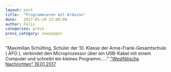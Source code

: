 ```yaml
---
layout: post
title:  "Programmieren mit Arduino"
date:   2017-01-20 12:00:00
author: Felix
categories: press
press_category: newspaper
---
```

"Maximilian Schülting, Schüler der 10. Klasse der Anne-Frank-Gesamtschule ( AFG ), verbindet den Microprozessor über ein USB-Kabel mit einem Computer und schreibt ein kleines Programm....."
<a href="http://www.wn.de/Muensterland/Kreis-Coesfeld/Havixbeck/2667544-Anne-Frank-Gesamtschule-Havixbeck-Programmieren-mit-Arduino" target="_blank">"Westfälische Nachrichten" 19.01.2017</a>

